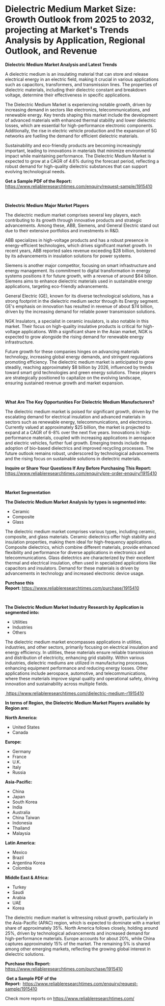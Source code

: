 <p><h1>Dielectric Medium Market Size: Growth Outlook from 2025 to 2032, projecting at Market's Trends Analysis by Application, Regional Outlook, and Revenue</h1></p><p><strong>Dielectric Medium Market Analysis and Latest Trends</strong></p>
<p><p>A dielectric medium is an insulating material that can store and release electrical energy in an electric field, making it crucial in various applications such as capacitors, transformers, and transmission lines. The properties of dielectric materials, including their dielectric constant and breakdown voltage, determine their effectiveness in specific applications. </p><p>The Dielectric Medium Market is experiencing notable growth, driven by increasing demand in sectors like electronics, telecommunications, and renewable energy. Key trends shaping this market include the development of advanced materials with enhanced thermal stability and lower dielectric losses, which are essential for high-performance electronic components. Additionally, the rise in electric vehicle production and the expansion of 5G networks are fuelling the demand for efficient dielectric materials.</p><p>Sustainability and eco-friendly products are becoming increasingly important, leading to innovations in materials that minimize environmental impact while maintaining performance. The Dielectric Medium Market is expected to grow at a CAGR of 4.6% during the forecast period, reflecting a robust demand for high-quality dielectric substances that can support evolving technological needs.</p></p>
<p><strong>Get a Sample PDF of the Report:&nbsp;</strong> <a href="https://www.reliableresearchtimes.com/enquiry/request-sample/1915410?utm_campaign=2193&utm_medium=2&utm_source=Github&utm_content=ia&utm_term=06042025&utm_id=dielectric-medium">https://www.reliableresearchtimes.com/enquiry/request-sample/1915410</a></p>
<p>&nbsp;</p>
<p><strong>Dielectric Medium Major Market Players</strong></p>
<p><p>The dielectric medium market comprises several key players, each contributing to its growth through innovative products and strategic advancements. Among these, ABB, Siemens, and General Electric stand out due to their extensive portfolios and investments in R&D.</p><p>ABB specializes in high-voltage products and has a robust presence in energy-efficient technologies, which drives significant market growth. In recent years, ABB reported sales revenue exceeding $28 billion, bolstered by its advancements in insulation solutions for power systems.</p><p>Siemens is another major competitor, focusing on smart infrastructure and energy management. Its commitment to digital transformation in energy systems positions it for future growth, with a revenue of around $64 billion. Siemens aims to enhance dielectric materials used in sustainable energy applications, targeting eco-friendly advancements.</p><p>General Electric (GE), known for its diverse technological solutions, has a strong footprint in the dielectric medium sector through its Energy segment. GE's emphasis on innovation has resulted in revenue of about $74 billion, driven by the increasing demand for reliable power transmission solutions.</p><p>NGK Insulators, a specialist in ceramic insulators, is also notable in this market. Their focus on high-quality insulative products is critical for high-voltage applications. With a significant share in the Asian market, NGK is expected to grow alongside the rising demand for renewable energy infrastructure.</p><p>Future growth for these companies hinges on advancing materials technology, increasing global energy demands, and stringent regulations promoting efficiency. The dielectric medium market is anticipated to grow steadily, reaching approximately $8 billion by 2026, influenced by trends toward smart grid technologies and green energy solutions. These players are strategically positioned to capitalize on the evolving landscape, ensuring sustained revenue growth and market expansion.</p></p>
<p>&nbsp;</p>
<p><strong>What Are The Key Opportunities For Dielectric Medium Manufacturers?</strong></p>
<p><p>The dielectric medium market is poised for significant growth, driven by the escalating demand for electrical insulation and advanced materials in sectors such as renewable energy, telecommunications, and electronics. Currently valued at approximately $25 billion, the market is projected to expand at a CAGR of 6-8% over the next five years. Innovations in high-performance materials, coupled with increasing applications in aerospace and electric vehicles, further fuel growth. Emerging trends include the adoption of bio-based dielectrics and improved recycling processes. The future outlook remains robust, underscored by technological advancements and the rising focus on sustainable solutions in dielectric materials.</p></p>
<p><strong>Inquire or Share Your Questions If Any Before Purchasing This Report:</strong> <a href="https://www.reliableresearchtimes.com/enquiry/pre-order-enquiry/1915410?utm_campaign=2193&utm_medium=2&utm_source=Github&utm_content=ia&utm_term=06042025&utm_id=dielectric-medium">https://www.reliableresearchtimes.com/enquiry/pre-order-enquiry/1915410</a></p>
<p>&nbsp;</p>
<p><strong>Market Segmentation</strong></p>
<p><strong>The Dielectric Medium Market Analysis by types is segmented into:</strong></p>
<p><ul><li>Ceramic</li><li>Composite</li><li>Glass</li></ul></p>
<p><p>The dielectric medium market comprises various types, including ceramic, composite, and glass materials. Ceramic dielectrics offer high stability and insulation properties, making them ideal for high-frequency applications. Composite dielectrics, which combine different materials, provide enhanced flexibility and performance for diverse applications in electronics and telecommunications. Glass dielectrics are characterized by their excellent thermal and electrical insulation, often used in specialized applications like capacitors and insulators. Demand for these materials is driven by advancements in technology and increased electronic device usage.</p></p>
<p><strong>Purchase this Report:&nbsp;</strong><a href="https://www.reliableresearchtimes.com/purchase/1915410?utm_campaign=2193&utm_medium=2&utm_source=Github&utm_content=ia&utm_term=06042025&utm_id=dielectric-medium">https://www.reliableresearchtimes.com/purchase/1915410</a></p>
<p>&nbsp;</p>
<p><strong>The Dielectric Medium Market Industry Research by Application is segmented into:</strong></p>
<p><ul><li>Utilities</li><li>Industries</li><li>Others</li></ul></p>
<p><p>The dielectric medium market encompasses applications in utilities, industries, and other sectors, primarily focusing on electrical insulation and energy efficiency. In utilities, these materials ensure reliable transmission and distribution of electricity, enhancing grid stability. Within various industries, dielectric mediums are utilized in manufacturing processes, enhancing equipment performance and reducing energy losses. Other applications include aerospace, automotive, and telecommunications, where these materials improve signal quality and operational safety, driving innovation and sustainability across multiple fields.</p></p>
<p><a href="https://www.reliableresearchtimes.com/dielectric-medium-r1915410?utm_campaign=2193&utm_medium=2&utm_source=Github&utm_content=ia&utm_term=06042025&utm_id=dielectric-medium">&nbsp;https://www.reliableresearchtimes.com/dielectric-medium-r1915410</a></p>
<p><strong>In terms of Region, the Dielectric Medium Market Players available by Region are:</strong></p>
<p>
    <p> <strong> North America: </strong>
        <ul>
            <li>United States</li>
            <li>Canada</li>
        </ul>
        </p> 
    <p> <strong> Europe: </strong>
        <ul>
            <li>Germany</li>
            <li>France</li>
            <li>U.K.</li>
            <li>Italy</li>
            <li>Russia</li>
        </ul>
        </p> 
    <p> <strong> Asia-Pacific: </strong>
        <ul>
            <li>China</li>
            <li>Japan</li>
            <li>South Korea</li>
            <li>India</li>
            <li>Australia</li>
            <li>China Taiwan</li>
            <li>Indonesia</li>
            <li>Thailand</li>
            <li>Malaysia</li>
        </ul>
        </p> 
    <p> <strong> Latin America: </strong>
        <ul>
            <li>Mexico</li>
            <li>Brazil</li>
            <li>Argentina Korea</li>
            <li>Colombia</li>
        </ul>
        </p> 
    <p> <strong> Middle East & Africa: </strong>
        <ul>
            <li>Turkey</li>
            <li>Saudi</li>
            <li>Arabia</li>
            <li>UAE</li>
            <li>Korea</li>
        </ul>
    </p>
    </p>
<p><p>The dielectric medium market is witnessing robust growth, particularly in the Asia-Pacific (APAC) region, which is expected to dominate with a market share of approximately 35%. North America follows closely, holding around 25%, driven by technological advancements and increased demand for high-performance materials. Europe accounts for about 20%, while China captures approximately 15% of the market. The remaining 5% is shared among other emerging markets, reflecting the growing global interest in dielectric solutions.</p></p>
<p><strong>Purchase this Report: </strong><a href="https://www.reliableresearchtimes.com/purchase/1915410?utm_campaign=2193&utm_medium=2&utm_source=Github&utm_content=ia&utm_term=06042025&utm_id=dielectric-medium">https://www.reliableresearchtimes.com/purchase/1915410</a></p>
<p>&nbsp;<strong>Get a Sample PDF of the Report:&nbsp;&nbsp;</strong><a href="https://www.reliableresearchtimes.com/enquiry/request-sample/1915410?utm_campaign=2193&utm_medium=2&utm_source=Github&utm_content=ia&utm_term=06042025&utm_id=dielectric-medium">https://www.reliableresearchtimes.com/enquiry/request-sample/1915410</a></p>
<p><strong></strong></p>
<p>Check more reports on <a href="https://www.reliableresearchtimes.com/?utm_campaign=2193&utm_medium=2&utm_source=Github&utm_content=ia&utm_term=06042025&utm_id=dielectric-medium">https://www.reliableresearchtimes.com/</a></p>